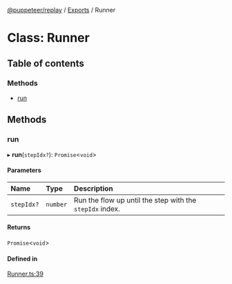 [@puppeteer/replay](../README.md) / [Exports](../modules.md) / Runner

# Class: Runner

## Table of contents

### Methods

- [run](Runner.md#run)

## Methods

### run

▸ **run**(`stepIdx?`): `Promise`<`void`\>

#### Parameters

| Name | Type | Description |
| :------ | :------ | :------ |
| `stepIdx?` | `number` | Run the flow up until the step with the `stepIdx` index. |

#### Returns

`Promise`<`void`\>

#### Defined in

[Runner.ts:39](https://github.com/puppeteer/replay/blob/main/src/Runner.ts#L39)
